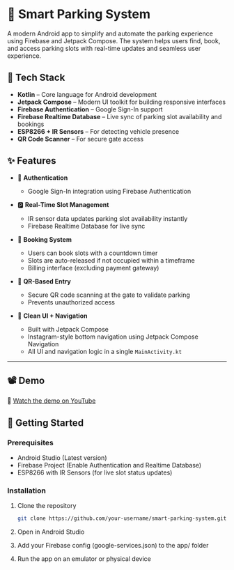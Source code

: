 # 🚗 Smart Parking System

A modern Android app to simplify and automate the parking experience using Firebase and Jetpack Compose. The system helps users find, book, and access parking slots with real-time updates and seamless user experience.

## 🔧 Tech Stack

- **Kotlin** – Core language for Android development  
- **Jetpack Compose** – Modern UI toolkit for building responsive interfaces  
- **Firebase Authentication** – Google Sign-In support  
- **Firebase Realtime Database** – Live sync of parking slot availability and bookings  
- **ESP8266 + IR Sensors** – For detecting vehicle presence  
- **QR Code Scanner** – For secure gate access

## ✨ Features

- 🔐 **Authentication**  
  - Google Sign-In integration using Firebase Authentication  

- 🅿️ **Real-Time Slot Management**  
  - IR sensor data updates parking slot availability instantly  
  - Firebase Realtime Database for live sync  

- 📅 **Booking System**  
  - Users can book slots with a countdown timer  
  - Slots are auto-released if not occupied within a timeframe  
  - Billing interface (excluding payment gateway)  

- 🚪 **QR-Based Entry**  
  - Secure QR code scanning at the gate to validate parking  
  - Prevents unauthorized access  

- 📱 **Clean UI + Navigation**  
  - Built with Jetpack Compose  
  - Instagram-style bottom navigation using Jetpack Compose Navigation  
  - All UI and navigation logic in a single `MainActivity.kt`

---




## 📽️ Demo

🎥 [Watch the demo on YouTube](https://www.youtube.com/watch?v=cWispC73ozw)



## 🚀 Getting Started

### Prerequisites

- Android Studio (Latest version)
- Firebase Project (Enable Authentication and Realtime Database)
- ESP8266 with IR Sensors (for live slot status updates)

### Installation

1. Clone the repository  
   ```bash
   git clone https://github.com/your-username/smart-parking-system.git
   ```
2. Open in Android Studio

3. Add your Firebase config (google-services.json) to the app/ folder

4. Run the app on an emulator or physical device

